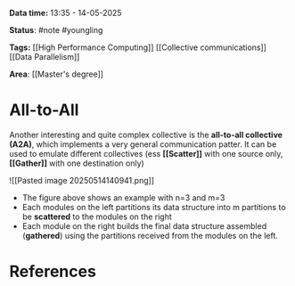 **Data time:** 13:35 - 14-05-2025

**Status**: #note #youngling 

**Tags:** [[High Performance Computing]] [[Collective communications]] [[Data Parallelism]]

**Area**: [[Master's degree]]
# All-to-All

Another interesting and quite complex collective is the **all-to-all collective (A2A)**, which implements a very general communication patter. It can be used to emulate different collectives (ess **[[Scatter]]** with one source only, **[[Gather]]** with one destination only)

![[Pasted image 20250514140941.png]]

- The figure above shows an example with n=3 and m=3
- Each modules on the left partitions its data structure into m partitions to be **scattered** to the modules on the right
- Each module on the right builds the final data structure assembled (**gathered**) using the partitions received from the modules on the left.
# References
